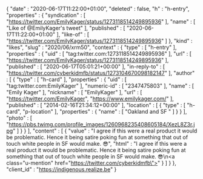 {
  "date" : "2020-06-17T11:22:00+01:00",
  "deleted" : false,
  "h" : "h-entry",
  "properties" : {
    "syndication" : [ "https://twitter.com/EmilyKager/status/1273118514249895936" ],
    "name" : [ "Like of @EmilyKager's tweet" ],
    "published" : [ "2020-06-17T11:22:00+01:00" ],
    "like-of" : [ "https://twitter.com/EmilyKager/status/1273118514249895936" ]
  },
  "kind" : "likes",
  "slug" : "2020/06/xrm50",
  "context" : {
    "type" : [ "h-entry" ],
    "properties" : {
      "uid" : [ "tag:twitter.com:1273118514249895936" ],
      "url" : [ "https://twitter.com/EmilyKager/status/1273118514249895936" ],
      "published" : [ "2020-06-17T05:01:21+00:00" ],
      "in-reply-to" : [ "https://twitter.com/cyberkidmfb/status/1273104670098182147" ],
      "author" : [ {
        "type" : [ "h-card" ],
        "properties" : {
          "uid" : [ "tag:twitter.com:EmilyKager" ],
          "numeric-id" : [ "2347475803" ],
          "name" : [ "Emily Kager" ],
          "nickname" : [ "EmilyKager" ],
          "url" : [ "https://twitter.com/EmilyKager", "https://www.emilykager.com/" ],
          "published" : [ "2014-02-16T21:34:12+00:00" ],
          "location" : [ {
            "type" : [ "h-card", "p-location" ],
            "properties" : {
              "name" : [ "Oakland and SF " ]
            }
          } ],
          "photo" : [ "https://pbs.twimg.com/profile_images/1260968235408605184/XezL8Z3r.jpg" ]
        }
      } ],
      "content" : [ {
        "value" : "I agree if this were a real product it would be problematic. Hence it being satire poking fun at something that out of touch white people in SF would make. 😎",
        "html" : "I agree if this were a real product it would be problematic. Hence it being satire poking fun at something that out of touch white people in SF would make. 😎\n<a class=\"u-mention\" href=\"https://twitter.com/cyberkidmfb\"></a>"
      } ]
    }
  },
  "client_id" : "https://indigenous.realize.be"
}
